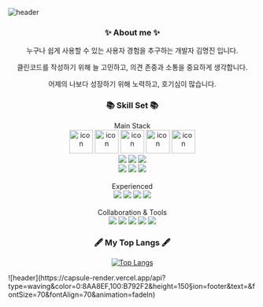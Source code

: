 ![header](https://capsule-render.vercel.app/api?type=waving&color=0:8AA8EF,100:B792F2&height=250&section=header&text=MyeongJin&fontSize=70&fontAlign=70&fontColor=fff&animation=fadeIn)

<h3 align="center">✨ About me ✨</h3>

<div align="center">

누구나 쉽게 사용할 수 있는 사용자 경험을 추구하는 개발자 김명진 입니다.

클린코드를 작성하기 위해 늘 고민하고, 의견 존중과 소통을 중요하게 생각합니다.

어제의 나보다 성장하기 위해 노력하고, 호기심이 많습니다.

</div>

<h3 align="center">📚 Skill Set 📚</h3>
        <div  align="center">Main Stack</div>
      <div align="center">
        <img src="https://techstack-generator.vercel.app/sass-icon.svg" alt="icon" width="48" height="48" />
        <img src="https://techstack-generator.vercel.app/js-icon.svg" alt="icon" width="48" height="48" />
        <img src="https://techstack-generator.vercel.app/react-icon.svg" alt="icon" width="48" height="48" />
        <img src="https://techstack-generator.vercel.app/redux-icon.svg" alt="icon" width="48" height="48" />
        <img src="https://techstack-generator.vercel.app/restapi-icon.svg" alt="icon" width="48" height="48" /><br/>
        <img src="https://img.shields.io/badge/HTML-E34F26?style=flat-square&logo=HTML5&logoColor=white"/>
        <img src="https://img.shields.io/badge/CSS3-F68212?style=flat-square&logo=CSS3&logoColor=white"/>
        <img src="https://img.shields.io/badge/StyledComponents-DB7093?style=flat-square&logo=Styled-components&logoColor=white"/><br/>
        <img src="https://img.shields.io/badge/React-61DAFB?style=flat-square&logo=React&logoColor=white"/>
        <img src="https://img.shields.io/badge/Redux-764ABC?style=flat-square&logo=Redux&logoColor=white"/>
         <img src="https://img.shields.io/badge/Vue-4FC08D?style=flat-square&logo=Vue.js&logoColor=white"/>
      </div>
     <br/>
    <div  align="center">Experienced</div>
     <div align="center">
    <div>
    <img src="https://img.shields.io/badge/TypeScript-3178C6?style=flat-square&logo=TypeScript&logoColor=white"/>
    <img src="https://img.shields.io/badge/Vite-646CFF?style=flat-square&logo=Vite&logoColor=white"/>
    <img src="https://img.shields.io/badge/Webpack-8DD6F9?style=flat-square&logo=Webpack&logoColor=white"/>
    <img src="https://img.shields.io/badge/Firebase-FFCA28?style=flat-square&logo=Firebase&logoColor=white"/>
    </div>
      </div>
           <br/>
    <div  align="center">Collaboration & Tools</div>
     <div align="center">
    <div>
    <img src="https://img.shields.io/badge/Git-F05032?style=flat-square&logo=Git&logoColor=white"/>
    <img src="https://img.shields.io/badge/GitHub-181717?style=flat-square&logo=GitHub&logoColor=white"/>
    <img src="https://img.shields.io/badge/Notion-000000?style=flat-square&logo=Notion&logoColor=white"/>
    <img src="https://img.shields.io/badge/Figma-F24E1E?style=flat-square&logo=Figma&logoColor=white"/>
    <img src="https://img.shields.io/badge/Slack-4A154B?style=flat-square&logo=Slack&logoColor=white"/>
    </div>
      </div>

<h3 align="center"> 🖋 My Top Langs 🖋 </h3>
<div align="center">
  
[![Top Langs](https://github-readme-stats.vercel.app/api/top-langs/?username=k-m-jin&hide=html,scss,css,shell&layout=compact)](https://github.com/anuraghazra/github-readme-stats)
  
</div>
![header](https://capsule-render.vercel.app/api?type=waving&color=0:8AA8EF,100:B792F2&height=150&section=footer&text=&fontSize=70&fontAlign=70&animation=fadeIn)
